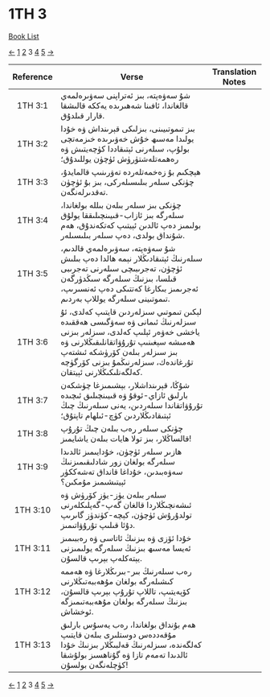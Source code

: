 # 1TH 3
[Book List](../README.md)

[<-](./chapter_2.md) [1](./chapter_1.md) [2](./chapter_2.md) 3 [4](./chapter_4.md) [5](./chapter_5.md) [->](./chapter_4.md)

| Reference | Verse | Translation Notes |
|:---------:|-------|-------------------|
|1TH 3:1|شۇ سەۋەپتە، بىز ئەتراپنى سەۋىرەلمەي قالغاندا، ئافىنا شەھىرىدە يەككە قالىشقا قارار قىلدۇق.||
|1TH 3:2|بىز تىموتىيىنى، بىزلىكى قېرىنداش ۋە خۇدا يولىدا مەسىھ خۇش خەۋىرىدە خىزمەتچى بولۇپ، سىلەرنى ئېتىقاددا كۈچەيتىش ۋە رەھمەتلەشتۈرۈش ئۈچۈن يوللىدۇق؛||
|1TH 3:3|ھېچكىم بۇ زەخمەتلەردە تەۋرىنىپ قالمايدۇ، چۈنكى سىلەر بىلىسىلەركى، بىز بۇ ئۈچۈن تەقدىرلەنگەن.||
|1TH 3:4|چۈنكى بىز سىلەر بىلەن بىللە بولغاندا، سىلەرگە بىز ئازاب-قىيىنچىلىققا يولۇق بولىمىز دەپ ئالدىن ئېيتىپ كەتكەندۇق، ھەم شۇنداق بولدى، دەپ سىلەر بىلىسىلەر.||
|1TH 3:5|شۇ سەۋەپتە، سەۋىرەلمەي قالدىم، سىلەرنىڭ ئېتىقادىڭلار نېمە ھالدا دەپ بىلىش ئۈچۈن، تەجرىبىچى سىلەرنى تەجرىبى قىلسا، بىزنىڭ سىلەرگە سىڭدۈرگەن ئەجرىمىز بىكارغا كەتتىكى دەپ ئەنسىرىپ، تىموتىينى سىلەرگە يوللاپ بەردىم.||
|1TH 3:6|لېكىن تىموتىي سىزلەردىن قايتىپ كەلدى، ئۇ سىزلەرنىڭ ئىمانى ۋە سەۋگىسى ھەققىدە ياخشى خەۋەر ئېلىپ كەلدى، سىزلەر بىزنى ھەمىشە سېغىنىپ تۇرۇۋاتقانلىقىڭلارنى ۋە بىز سىزلەر بىلەن كۆرۈشكە ئىشتەپ تۇرغاندەك، سىزلەرنىڭمۇ بىزنى كۆرگۈچە كەلگەنلىكىڭلارنى ئېيتقان.||
|1TH 3:7|شۇڭا، قېرىنداشلار، بېشىمىزغا چۈشكەن بارلىق ئازاي-ئوقۇ ۋە قىيىنچىلىق ئىچىدە تۇرۇۋاتقاندا سىلەردىن، يەنى سىلەرنىڭ چىڭ ئېتىقادىڭلاردىن كۈچ-ئىلھام تاپتۇق؛||
|1TH 3:8|چۈنكى سىلەر رەب بىلەن چىڭ تۇرۇپ قالساڭلار، بىز تولا ھايات بىلەن ياشايمىز!||
|1TH 3:9|ھازىر سىلەر ئۈچۈن، خۇدايىمىز ئالدىدا سىلەرگە بولغان زور شادلىقىمىزنىڭ سەۋەبىدىن، خۇداغا قانداق تەشەككۈر ئېيتىشىمىز مۇمكىن؟||
|1TH 3:10|سىلەر بىلەن يۈز-يۈز كۆرۈش ۋە ئىشەنچىڭلاردا قالغان گەپ-گەپلىكلەرنى تولدۇرۇش ئۈچۈن، كېچە-كۈندۈز گاىرىپ دۇئا قىلىپ تۇرۇۋاتىمىز.||
|1TH 3:11|خۇدا ئۆزى ۋە بىزنىڭ ئاتاسى ۋە رەببىمىز ئەيسا مەسىھ بىزنىڭ سىلەرگە يولىمىزنى يېتەكلەپ بېرىپ قالسۇن.||
|1TH 3:12|رەب سىلەرنىڭ بىر-بىرىڭلارغا ۋە ھەممە كىشىلەرگە بولغان مۇھەببەتىڭلارنى كۆپەيتىپ، تاللاپ تۇرۇپ بېرىپ قالسۇن، بىزنىڭ سىلەرگە بولغان مۇھەببەتىمىزگە ئوخشاش.||
|1TH 3:13|ھەم بۇنداق بولغاندا، رەب يەسۇس بارلىق مۇقەددەس دوستلىرى بىلەن قايتىپ كەلگەندە، سىزلەرنىڭ قەلبىڭلار بىزنىڭ خۇدا ئالدىدا تەمەم تازا ۋە گۇناھسىز بولۇشقا كۈچلەنگەن بولسۇن!||


[<-](./chapter_2.md) [1](./chapter_1.md) [2](./chapter_2.md) 3 [4](./chapter_4.md) [5](./chapter_5.md) [->](./chapter_4.md)